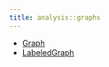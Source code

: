 ```yaml
---
title: analysis::graphs
---
```



   * [Graph](../../../Library/analysis/graphs/Graph.md)
   * [LabeledGraph](../../../Library/analysis/graphs/LabeledGraph.md)